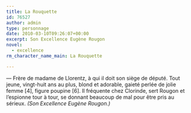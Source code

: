 ```yaml
---
title: La Rouquette
id: 76527
author: admin
type: personnage
date: 2010-03-10T09:26:07+00:00
excerpt: Son Excellence Eugène Rougon
novel:
  - excellence
rm_character_name_main: La Rouquette

---
```

— Frère de madame de Llorentz, à qui il doit son siège de député. Tout jeune, vingt-huit ans au plus, blond et adorable, gaieté perlée de jolie femme [4], figure poupine [6]. Il fréquente chez Clorinde, sert Rougon et l&rsquo;espionne tour à tour, se donnant beaucoup de mal pour être pris au sérieux. _(Son Excellence Eugène Rougon.)_